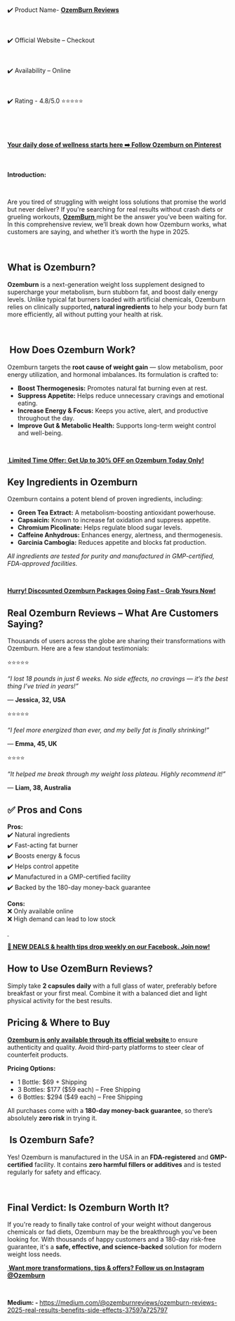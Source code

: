 <p>✔️ Product Name-&nbsp;<strong><a href="https://www.facebook.com/OzemburnReviews/">OzemBurn Reviews</a></strong></p>
<p>&nbsp;</p>
<p>✔️ Official Website &ndash; Checkout ⁠⁠</p>
<p>&nbsp;</p>
<p>✔️ Availability &ndash; Online ⁠⁠</p>
<p>&nbsp;</p>
<p>✔️ Rating - 4.8/5.0 ⭐⭐⭐⭐⭐</p>
<p>&nbsp;</p>
<p>&nbsp;</p>
<p><strong><strong><a href="https://www.pinterest.com/ozemburnreviews/">Your daily dose of wellness starts here ➡️&nbsp;<span data-end="1113" data-start="1081">Follow Ozemburn on Pinterest</span></a></strong></strong></p>
<p><strong><strong data-end="1113" data-start="1081">&nbsp;</strong></strong></p>
<p><strong><strong>Introduction:&nbsp;</strong></strong></p>
<p>&nbsp;</p>
<p>Are you tired of struggling with weight loss solutions that promise the world but never deliver? If you're searching for real results without crash diets or grueling workouts,&nbsp;<a href="https://ketoflu.org/Ozem"><strong><strong data-end="404" data-start="392">OzemBurn</strong></strong>&nbsp;</a>might be the answer you've been waiting for. In this comprehensive review, we&rsquo;ll break down how Ozemburn works, what customers are saying, and whether it&rsquo;s worth the hype in 2025.</p>
<p>&nbsp;</p>
<h2 data-end="614" data-start="591">What is Ozemburn?</h2>
<p data-end="976" data-start="616"><strong><strong data-end="628" data-start="616">Ozemburn</strong></strong>&nbsp;is a next-generation weight loss supplement designed to supercharge your metabolism, burn stubborn fat, and boost daily energy levels. Unlike typical fat burners loaded with artificial chemicals, Ozemburn relies on clinically supported<strong><strong data-end="889" data-start="844">, natural ingredients</strong></strong>&nbsp;to help your body burn fat more efficiently, all without putting your health at risk.</p>
<p data-end="976" data-start="616">&nbsp;</p>
<h2 data-end="1012" data-start="983">&nbsp;How Does Ozemburn Work?</h2>
<p data-end="1164" data-start="1014">Ozemburn targets the&nbsp;<strong><strong data-end="1064" data-start="1035">root cause of weight gain</strong></strong>&nbsp;&mdash; slow metabolism, poor energy utilization, and hormonal imbalances. Its formulation is crafted to:</p>
<ul data-end="1501" data-start="1166">
<li data-end="1237" data-start="1166"><strong><strong data-end="1192" data-start="1168">Boost Thermogenesis:</strong></strong>&nbsp;Promotes natural fat burning even at rest.</li>
<li data-end="1320" data-start="1238"><strong><strong data-end="1262" data-start="1240">Suppress Appetite:</strong></strong>&nbsp;Helps reduce unnecessary cravings and emotional eating.</li>
<li data-end="1413" data-start="1321"><strong><strong data-end="1351" data-start="1323">Increase Energy &amp; Focus:</strong></strong>&nbsp;Keeps you active, alert, and productive throughout the day.</li>
<li data-end="1501" data-start="1414"><strong><strong data-end="1451" data-start="1416">Improve Gut &amp; Metabolic Health:</strong></strong>&nbsp;Supports long-term weight control and well-being.</li>
</ul>
<p>&nbsp;</p>
<p><strong><strong><a href="https://ketoflu.org/Ozem">&nbsp;Limited Time Offer: Get Up to 30% OFF on Ozemburn Today Only!</a></strong></strong></p>
<h2 data-end="1541" data-start="1508">Key Ingredients in Ozemburn</h2>
<p data-end="1609" data-start="1543">Ozemburn contains a potent blend of proven ingredients, including:</p>
<ul data-end="1967" data-start="1611">
<li data-end="1683" data-start="1611"><strong><strong data-end="1635" data-start="1613">Green Tea Extract:</strong></strong>&nbsp;A metabolism-boosting antioxidant powerhouse.</li>
<li data-end="1757" data-start="1684"><strong><strong data-end="1700" data-start="1686">Capsaicin:</strong></strong>&nbsp;Known to increase fat oxidation and suppress appetite.</li>
<li data-end="1821" data-start="1758"><strong><strong data-end="1784" data-start="1760">Chromium Picolinate:</strong></strong>&nbsp;Helps regulate blood sugar levels.</li>
<li data-end="1896" data-start="1822"><strong><strong data-end="1847" data-start="1824">Caffeine Anhydrous:</strong></strong>&nbsp;Enhances energy, alertness, and thermogenesis.</li>
<li data-end="1967" data-start="1897"><strong><strong data-end="1921" data-start="1899">Garcinia Cambogia:</strong></strong>&nbsp;Reduces appetite and blocks fat production.</li>
</ul>
<p data-end="2068" data-start="1969"><em data-end="2068" data-start="1969">All ingredients are tested for purity and manufactured in GMP-certified, FDA-approved facilities.</em></p>
<p data-end="2068" data-start="1969"><em data-end="2068" data-start="1969">&nbsp;</em></p>
<p data-end="2068" data-start="1969"><span data-end="2068" data-start="1969"><strong><strong><a href="https://www.facebook.com/OzemburnReviews/">Hurry! Discounted Ozemburn Packages Going Fast &ndash; Grab Yours Now!</a></strong></strong></span></p>
<h2 data-end="2134" data-start="2075">Real Ozemburn Reviews &ndash; What Are Customers Saying?</h2>
<p data-end="2258" data-start="2136">Thousands of users across the globe are sharing their transformations with Ozemburn. Here are a few standout testimonials:</p>
<p data-end="2258" data-start="2136">⭐️⭐️⭐️⭐️⭐️</p>
<p data-end="2258" data-start="2136"><em data-end="2386" data-start="2277">&ldquo;I lost 18 pounds in just 6 weeks. No side effects, no cravings &mdash; it&rsquo;s the best thing I&rsquo;ve tried in years!&rdquo;</em></p>
<p data-end="2258" data-start="2136">&mdash;&nbsp;<strong><strong data-end="2413" data-start="2393">Jessica, 32, USA</strong></strong></p>
<p data-end="2258" data-start="2136">⭐️⭐️⭐️⭐️⭐️</p>
<p data-end="2258" data-start="2136"><em data-end="2507" data-start="2432">&ldquo;I feel more energized than ever, and my belly fat is finally shrinking!&rdquo;</em></p>
<p data-end="2258" data-start="2136">&mdash;&nbsp;<strong><strong data-end="2530" data-start="2514">Emma, 45, UK</strong></strong></p>
<p data-end="2258" data-start="2136">⭐️⭐️⭐️⭐️</p>
<p data-end="2258" data-start="2136"><em data-end="2622" data-start="2547">&ldquo;It helped me break through my weight loss plateau. Highly recommend it!&rdquo;</em></p>
<p data-end="2258" data-start="2136">&mdash;&nbsp;<strong><strong data-end="2652" data-start="2629">Liam, 38, Australia</strong></strong></p>
<h2 data-end="2677" data-start="2659">✅ Pros and Cons</h2>
<p data-end="2884" data-start="2679"><strong><strong data-end="2688" data-start="2679">Pros:</strong></strong><br data-end="2691" data-start="2688" />✔️ Natural ingredients<br data-end="2716" data-start="2713" />✔️ Fast-acting fat burner<br data-end="2744" data-start="2741" />✔️ Boosts energy &amp; focus<br data-end="2771" data-start="2768" />✔️ Helps control appetite<br data-end="2799" data-start="2796" />✔️ Manufactured in a GMP-certified facility<br data-end="2843" data-start="2840" />✔️ Backed by the 180-day money-back guarantee</p>
<p data-end="2959" data-start="2886"><strong><strong data-end="2895" data-start="2886">Cons:</strong></strong><br data-end="2898" data-start="2895" />❌ Only available online<br data-end="2924" data-start="2921" />❌ High demand can lead to low stock</p>
<p data-end="2959" data-start="2886"><strong><strong><a href="https://www.facebook.com/OzemburnReviews/">&nbsp;</a></strong></strong></p>
<p data-end="2959" data-start="2886"><strong><strong><a href="https://www.facebook.com/OzemburnReviews/">🚨 NEW DEALS &amp; health tips drop weekly on our Facebook. Join now!</a></strong></strong></p>
<h2 data-end="2991" data-start="2966">How to Use OzemBurn Reviews?&nbsp;</h2>
<p data-end="3179" data-start="2993">Simply take&nbsp;<strong><strong data-end="3025" data-start="3005">2 capsules daily</strong></strong>&nbsp;with a full glass of water, preferably before breakfast or your first meal. Combine it with a balanced diet and light physical activity for the best results.</p>
<h2 data-end="3214" data-start="3186">Pricing &amp; Where to Buy</h2>
<p data-end="3379" data-start="3216"><strong><strong><a href="https://ketoflu.org/Ozem">Ozemburn is only available through its&nbsp;<span data-end="3275" data-start="3255">official website</span>&nbsp;</a></strong></strong>to ensure authenticity and quality. Avoid third-party platforms to steer clear of counterfeit products.</p>
<p data-end="3401" data-start="3381"><strong><strong data-end="3401" data-start="3381">Pricing Options:</strong></strong></p>
<ul data-end="3523" data-start="3403">
<li data-end="3431" data-start="3403">1 Bottle: $69 + Shipping</li>
<li data-end="3478" data-start="3432">3 Bottles: $177 ($59 each) &ndash; Free Shipping</li>
<li data-end="3523" data-start="3479">6 Bottles: $294 ($49 each) &ndash; Free Shipping</li>
</ul>
<p data-end="3634" data-start="3525">All purchases come with a&nbsp;<strong><strong data-end="3583" data-start="3551">180-day money-back guarantee</strong></strong>, so there&rsquo;s absolutely&nbsp;<strong><strong data-end="3620" data-start="3607">zero risk</strong></strong>&nbsp;in trying it.</p>
<h2 data-end="3665" data-start="3641">&nbsp;Is Ozemburn Safe?</h2>
<p data-end="3863" data-start="3667">Yes! Ozemburn is manufactured in the USA in an&nbsp;<strong><strong data-end="3732" data-start="3714">FDA-registered</strong></strong>&nbsp;and&nbsp;<strong><strong data-end="3754" data-start="3737">GMP-certified</strong></strong>&nbsp;facility. It contains&nbsp;<strong><strong data-end="3814" data-start="3777">zero harmful fillers or additives</strong></strong>&nbsp;and is tested regularly for safety and efficacy.</p>
<p data-end="3863" data-start="3667">&nbsp;</p>
<h2 data-end="3912" data-start="3870">Final Verdict: Is Ozemburn Worth It?</h2>
<p data-end="4223" data-start="3914">If you're ready to finally take control of your weight without dangerous chemicals or fad diets, Ozemburn may be the breakthrough you've been looking for. With thousands of happy customers and a 180-day risk-free guarantee, it's a&nbsp;<strong><strong data-end="4184" data-start="4145">safe, effective, and science-backed</strong></strong>&nbsp;solution for modern weight loss needs.</p>
<p data-end="2959" data-start="2886"><strong><strong><a href="https://www.instagram.com/ozemburn/">&nbsp;Want more transformations, tips &amp; offers?&nbsp;<span data-end="424" data-start="379">Follow us on Instagram @Ozemburn</span></a></strong></strong></p>
<p data-end="2959" data-start="2886">&nbsp;</p>
<p><strong><strong>Medium: -&nbsp;</strong></strong><a href="https://medium.com/@ozemburnreviews/ozemburn-reviews-2025-real-results-benefits-side-effects-37597a725797">https://medium.com/@ozemburnreviews/ozemburn-reviews-2025-real-results-benefits-side-effects-37597a725797</a></p>
